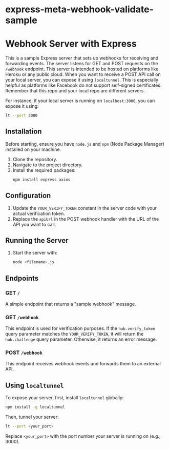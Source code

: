 # express-meta-webhook-validate-sample


# Webhook Server with Express

This is a sample Express server that sets up webhooks for receiving and forwarding events. The server listens for GET and POST requests on the `/webhook` endpoint. This server is intended to be hosted on platforms like Heroku or any public cloud. When you want to receive a POST API call on your local server, you can expose it using `localtunnel`. This is especially helpful as platforms like Facebook do not support self-signed certificates.
Remember that this repo and your local repo are different servers.

For instance, if your local server is running on `localhost:3000`, you can expose it using:

```bash
lt --port 3000
```

## Installation

Before starting, ensure you have `node.js` and `npm` (Node Package Manager) installed on your machine.

1. Clone the repository.
2. Navigate to the project directory.
3. Install the required packages:
   ```bash
   npm install express axios
   ```

## Configuration

1. Update the `YOUR_VERIFY_TOKEN` constant in the server code with your actual verification token.
2. Replace the `apiUrl` in the POST webhook handler with the URL of the API you want to call.

## Running the Server

1. Start the server with:
   ```bash
   node <filename>.js
   ```

## Endpoints

### GET `/`

A simple endpoint that returns a "sample webhook" message.

### GET `/webhook`

This endpoint is used for verification purposes. If the `hub.verify_token` query parameter matches the `YOUR_VERIFY_TOKEN`, it will return the `hub.challenge` query parameter. Otherwise, it returns an error message.

### POST `/webhook`

This endpoint receives webhook events and forwards them to an external API.

## Using `localtunnel`

To expose your server, first, install `localtunnel` globally:

```bash
npm install -g localtunnel
```

Then, tunnel your server:

```bash
lt --port <your_port>
```

Replace `<your_port>` with the port number your server is running on (e.g., 3000).
